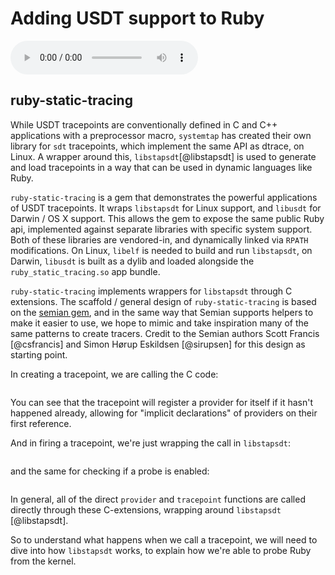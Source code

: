 # Adding USDT support to Ruby
<audio controls="1"> <source src="audio/mp3/00030-ruby-static-tracing.md.plain.mp3" type="audio/mpeg"></source> </audio>

## ruby-static-tracing

While USDT tracepoints are conventionally defined in C and C++ applications
with a preprocessor macro, `systemtap` has created their own library for `sdt`
tracepoints, which implement the same API as dtrace, on Linux. A wrapper around
this, `libstapsdt`[@libstapsdt] is used to generate and load tracepoints in a
way that can be used in dynamic languages like Ruby.

`ruby-static-tracing` is a gem that demonstrates the powerful applications of
USDT tracepoints. It wraps `libstapsdt` for Linux support, and `libusdt` for
Darwin / OS X support. This allows the gem to expose the same public Ruby api,
implemented against separate libraries with specific system support. Both of
these libraries are vendored-in, and dynamically linked via `RPATH`
modifications. On Linux, `libelf` is needed to build and run `libstapsdt`, on
Darwin, `libusdt` is built as a dylib and loaded alongside the
`ruby_static_tracing.so` app bundle.

`ruby-static-tracing` implements wrappers for `libstapsdt` through C
extensions. The scaffold / general design of `ruby-static-tracing` is based on
the [semian gem](https://github.com/Shopify/semian), and in the same way that
Semian supports helpers to make it easier to use, we hope to mimic and take
inspiration many of the same patterns to create tracers. Credit to the Semian
authors Scott Francis [@csfrancis] and Simon Hørup Eskildsen [@sirupsen] for 
this design as starting point.

In creating a tracepoint, we are calling the C code:

```{.c include=src/ruby-static-tracing/ext/ruby-static-tracing/linux/tracepoint.c startLine=13 endLine=40}
```

You can see that the tracepoint will register a provider for itself if it 
hasn't happened already, allowing for "implicit declarations" of providers on
their first reference.

And in firing a tracepoint, we're just wrapping the call in `libstapsdt`:

```{.c include=src/ruby-static-tracing/ext/ruby-static-tracing/linux/tracepoint.c startLine=54 endLine=71}
```

and the same for checking if a probe is enabled:

```{.c include=src/ruby-static-tracing/ext/ruby-static-tracing/linux/tracepoint.c startLine=81 endLine=87}
```

In general, all of the direct `provider` and `tracepoint` functions are called
directly through these C-extensions, wrapping around `libstapsdt` [@libstapsdt].

So to understand what happens when we call a tracepoint, we will need to dive
into how `libstapsdt` works, to explain how we're able to probe Ruby from the
kernel.
